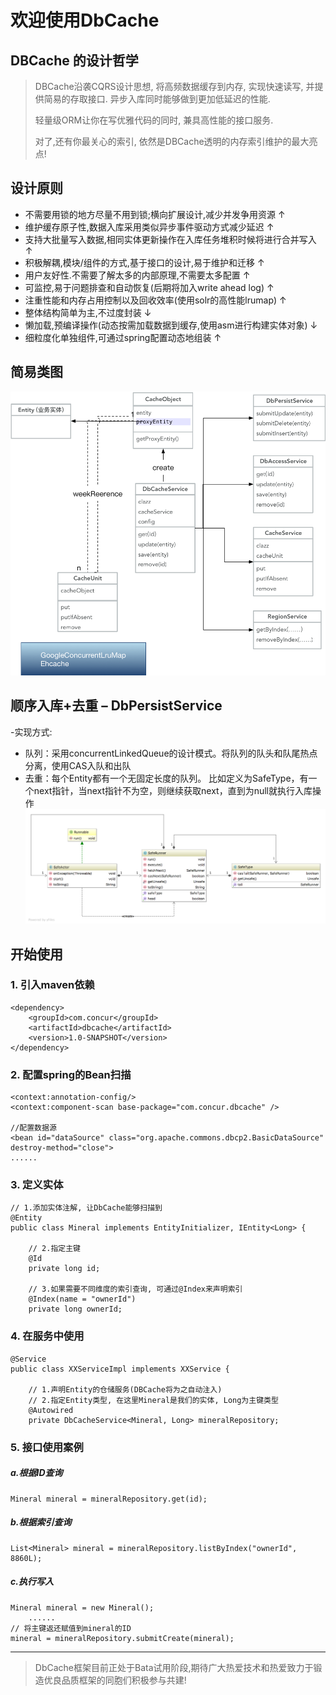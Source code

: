# 欢迎使用DbCache

## DBCache 的设计哲学

>DBCache沿袭CQRS设计思想, 将高频数据缓存到内存, 实现快速读写, 并提供简易的存取接口. 异步入库同时能够做到更加低延迟的性能. 
>
>轻量级ORM让你在写优雅代码的同时, 兼具高性能的接口服务.
>
>对了,还有你最关心的索引, 依然是DBCache透明的内存索引维护的最大亮点!
>

## 设计原则

* 不需要用锁的地方尽量不用到锁;横向扩展设计,减少并发争用资源 ↑
* 维护缓存原子性,数据入库采用类似异步事件驱动方式减少延迟 ↑
* 支持大批量写入数据,相同实体更新操作在入库任务堆积时候将进行合并写入 ↑
* 积极解耦,模块/组件的方式,基于接口的设计,易于维护和迁移 ↑
* 用户友好性.不需要了解太多的内部原理,不需要太多配置 ↑
* 可监控,易于问题排查和自动恢复(后期将加入write ahead log) ↑
* 注重性能和内存占用控制以及回收效率(使用solr的高性能lrumap) ↑
* 整体结构简单为主,不过度封装 ↓
* 懒加载,预编译操作(动态按需加载数据到缓存,使用asm进行构建实体对象)  ↓
* 细粒度化单独组件,可通过spring配置动态地组装 ↑


## 简易类图
![图片 1](https://raw.githubusercontent.com/Jakegogo/dbcache/master/screenshots/pic2.png)


## 顺序入库+去重 – DbPersistService
-实现方式:
* 队列：采用concurrentLinkedQueue的设计模式。将队列的队头和队尾热点分离，使用CAS入队和出队
* 去重：每个Entity都有一个无固定长度的队列。 比如定义为SafeType，有一个next指针，当next指针不为空，则继续获取next，直到为null就执行入库操作
![图片 2](https://raw.githubusercontent.com/Jakegogo/dbcache/master/screenshots/pic1.png)



## 开始使用
### 1. 引入maven依赖
   
```
<dependency>
    <groupId>com.concur</groupId>
    <artifactId>dbcache</artifactId>
    <version>1.0-SNAPSHOT</version>
</dependency>
```

### 2. 配置spring的Bean扫描

```
<context:annotation-config/>
<context:component-scan base-package="com.concur.dbcache" />
	
//配置数据源
<bean id="dataSource" class="org.apache.commons.dbcp2.BasicDataSource" destroy-method="close">
...... 
```

### 3. 定义实体

```
// 1.添加实体注解, 让DbCache能够扫描到
@Entity
public class Mineral implements EntityInitializer, IEntity<Long> {

    // 2.指定主键
    @Id
    private long id;

    // 3.如果需要不同维度的索引查询, 可通过@Index来声明索引
    @Index(name = "ownerId")
    private long ownerId;
```


### 4. 在服务中使用

```
@Service
public class XXServiceImpl implements XXService {

    // 1.声明Entity的仓储服务(DBCache将为之自动注入)
    // 2.指定Entity类型, 在这里Mineral是我们的实体, Long为主键类型
    @Autowired
    private DbCacheService<Mineral, Long> mineralRepository;
```

### 5. 接口使用案例

##### a.根据ID查询
```
Mineral mineral = mineralRepository.get(id);
```

##### b.根据索引查询
```
List<Mineral> mineral = mineralRepository.listByIndex("ownerId", 8860L);
```
##### c.执行写入
```
Mineral mineral = new Mineral();
    ......
// 将主键返还赋值到mineral的ID
mineral = mineralRepository.submitCreate(mineral);
```


-------

> DbCache框架目前正处于Bata试用阶段,期待广大热爱技术和热爱致力于锻造优良品质框架的同胞们积极参与共建! 
>
